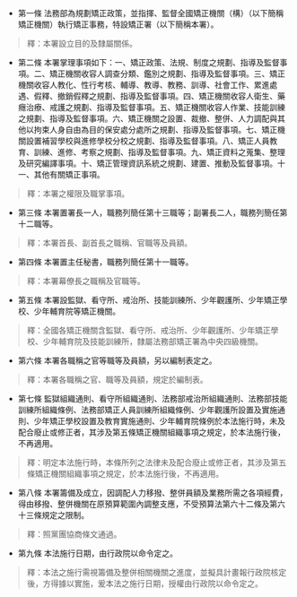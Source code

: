 * 第一條 法務部為規劃矯正政策，並指揮、監督全國矯正機關（構）（以下簡稱矯正機關）執行矯正事務，特設矯正署（以下簡稱本署）。

> 釋：本署設立目的及隸屬關係。

* 第二條 本署掌理事項如下：一、矯正政策、法規、制度之規劃、指導及監督事項。二、矯正機關收容人調查分類、鑑別之規劃、指導及監督事項。三、矯正機關收容人教化、性行考核、輔導、教導、教務、訓導、社會工作、累進處遇、假釋、撤銷假釋之規劃、指導及監督事項。四、矯正機關收容人衛生、藥癮治療、戒護之規劃、指導及監督事項。五、矯正機關收容人作業、技能訓練之規劃、指導及監督事項。六、矯正機關之設置、裁撤、整併、人力調配與其他以拘束人身自由為目的保安處分處所之規劃、指導及監督事項。七、矯正機關設置補習學校與進修學校分校之規劃、指導及監督事項。八、矯正人員教育、訓練、進修、考察之規劃、指導及監督事項。九、矯正資料之蒐集、整理及研究編譯事項。十、矯正管理資訊系統之規劃、建置、推動及監督事項。十一、其他有關矯正事項。

> 釋：本署之權限及職掌事項。

* 第三條 本署置署長一人，職務列簡任第十三職等；副署長二人，職務列簡任第十二職等。

> 釋：本署首長、副首長之職稱、官職等及員額。

* 第四條 本署置主任秘書，職務列簡任第十一職等。

> 釋：本署幕僚長之職稱及官職等。

* 第五條 本署設監獄、看守所、戒治所、技能訓練所、少年觀護所、少年矯正學校、少年輔育院等矯正機關。

> 釋：全國各矯正機關含監獄、看守所、戒治所、少年觀護所、少年矯正學校、少年輔育院及技能訓練所，隸屬法務部矯正署為中央四級機關。

* 第六條 本署各職稱之官等職等及員額，另以編制表定之。

> 釋：本署各職稱之官、職等及員額，規定於編制表。

* 第七條 監獄組織通則、看守所組織通則、法務部戒治所組織通則、法務部技能訓練所組織條例、法務部矯正人員訓練所組織條例、少年觀護所設置及實施通則、少年矯正學校設置及教育實施通則、少年輔育院條例於本法施行時，未及配合廢止或修正者，其涉及第五條矯正機關組織事項之規定，於本法施行後，不再適用。

> 釋：明定本法施行時，本條所列之法律未及配合廢止或修正者，其涉及第五條矯正機關組織事項之規定，於本法施行後，不再適用。

* 第八條 本署籌備及成立，因調配人力移撥、整併員額及業務所需之各項經費，得由移撥、整併機關在原預算範圍內調整支應，不受預算法第六十二條及第六十三條規定之限制。

> 釋：照黨團協商條文通過。

* 第九條 本法施行日期，由行政院以命令定之。

> 釋：本法之施行需視籌備及整併相關機關之進度，並擬具計畫報行政院核定後，方得據以實施，爰本法之施行日期，授權由行政院以命令定之。

